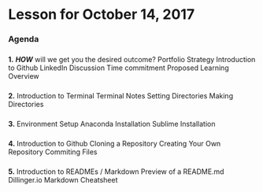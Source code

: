 # Lesson for October 14, 2017

### Agenda
###
**1.** ***HOW*** will we get you the desired outcome?
Portfolio Strategy
Introduction to Github
LinkedIn Discussion
Time commitment
Proposed Learning Overview
###

###
**2.** Introduction to Terminal
Terminal Notes
Setting Directories
Making Directories
###

###
**3.** Environment Setup
Anaconda Installation
Sublime Installation
###

###
**4.** Introduction to Github
Cloning a Repository
Creating Your Own Repository
Commiting Files
###

###
**5.** Introduction to READMEs / Markdown
Preview of a README.md
Dillinger.io
Markdown Cheatsheet
###
